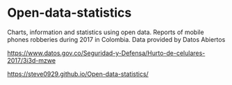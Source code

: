 # Open-data-statistics
Charts, information and statistics using open data.
Reports of mobile phones robberies during 2017 in Colombia. Data provided by Datos Abiertos

https://www.datos.gov.co/Seguridad-y-Defensa/Hurto-de-celulares-2017/3i3d-mzwe

https://steve0929.github.io/Open-data-statistics/
